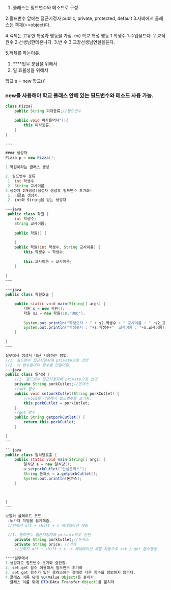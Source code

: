 1. 클래스는 필드변수와 메소드로 구성.
 
2.필드변수 앞에는 접근지정자
public, private, protected, default 
3.자바에서 클래스는 객체(==object)다.

4.객체는 고유한 특성과 행동을 가짐.
 ex) 학교
 특성            행동
 1.학생수        1.수업을드다.
 2.교직원수      2.선생님한테혼나다.
 3.반 수        3.교장선생님연설을듣다.

5.객체를 하는이유.
 1. ****업무 분담을 위해서
 2. 일 효율성을 위해서 

 학교 s = new 학교()'
 ### new를 사용해야 학교 클래스 안에 있는 필드변수와 메소드 사용 가능.

```java
class Pizza{
    public String 피자종류;//필드변수

    public void 피자를먹자"(){
        this.피자종류;
    }
}

~~~

#### 생성자
Pizza p = new Pizza();

1.학원이라는 클래스 생성

2. 필드변수 종류
 1. int 학생수
 2. String 교사이름
3.생성자 2개생성(생성자 생성후 필드변수 초기화)
 1. 디폴트 생성자.
 2. int와 String을 받는 생성자

~~~java
 public class 학원 {
	int 학생수;
	String 교사이름;
	
	public 학원() {
		
	}
	public 학원(int 학생수, String 교사이름) {
		this.학생수 = 학생수;
		
		this.교사이름 = 교사이름;
	}

}
~~~
---
~~~java
public class 학원호출 {

	public static void main(String[] args) {
		학원 s = new 학원();
		학원 s2 = new 학원(10,"OOO");
		
		System.out.println("학생숫자 : " + s2.학생수 + " 교사이름 : " +s2.교사이름);		 		 
		System.out.println("학생숫자 : "+s.학생수+"  교사이름 : "+s.교사이름);
	}

}
~~~

실무에서 생성자 대신 사용하는 방법.
//1. 필드변수 접근지정자에 private으로 선언
//2. 각 변수들마다 함수를 만들어줌.
~~~java
public class 일식당 {
	//1. 필드변수 접근지정자에 private으로 선언
	private String porkCutlet;//돈까스
	//set 함수
	public void setporkCutlet(String porkCutlet) {
		//void를 이용해서 필드변수를 초기화.
		this.porkCutlet = porkCutlet;
	}
	//get 함수
	public String getporkCutlet() {
		return this.porkCutlet;
	}

}
~~~

```java
public class 일식당호출 {
	public static void main(String[] args) {
		일식당 a = new 일식당();
		a.setporkCutlet("안심돈까스");
		String 돈까스 = a.getporkCutlet();
		System.out.println(돈까스);
	}
	
	

}
~~~

보일러 플레이트 코드
 :노가다 작업을 쉽게해줌.
 //단축키 alt + shift + s 제네레이션 세팅

 //1. 필드변수 접근지정자에 private으로 선언
	private String porkCutlet;//돈까스
	private String price; //가격
	//단축키 alt + shift + s -> 제네레이션 세팅 자동으로 set / get 함수생성

****실무에서
1.생성자로 필드변수 초기화 잘안함.
2. set,get 함수 이용해서 필드변수 초기화
3. set,get 함수가 있는 클래스에는 절대로 다른 함수를 정의하지 않는다.
4.클래스 이름 뒤에 VO(Value Object)를 붙히자.
  클래스 이름 뒤에 DTO(DAta Transfer Object)를 붙히자